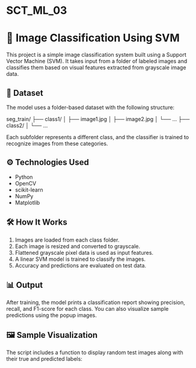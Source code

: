 # SCT_ML_03
# 🧠 Image Classification Using SVM

This project is a simple image classification system built using a Support Vector Machine (SVM). It takes input from a folder of labeled images and classifies them based on visual features extracted from grayscale image data.

## 📂 Dataset

The model uses a folder-based dataset with the following structure:

seg_train/
├── class1/
│ ├── image1.jpg
│ ├── image2.jpg
│ └── ...
├── class2/
│ └── ...


Each subfolder represents a different class, and the classifier is trained to recognize images from these categories.

## ⚙️ Technologies Used

- Python
- OpenCV
- scikit-learn
- NumPy
- Matplotlib

## 🛠️ How It Works

1. Images are loaded from each class folder.
2. Each image is resized and converted to grayscale.
3. Flattened grayscale pixel data is used as input features.
4. A linear SVM model is trained to classify the images.
5. Accuracy and predictions are evaluated on test data.

## 📊 Output

After training, the model prints a classification report showing precision, recall, and F1-score for each class. You can also visualize sample predictions using the popup images.

## 🖼️ Sample Visualization

The script includes a function to display random test images along with their true and predicted labels:

